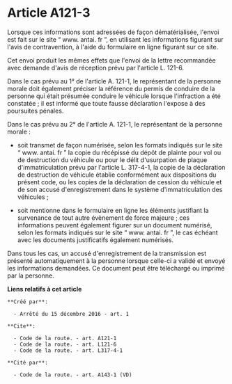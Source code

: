 # Article A121-3

Lorsque ces informations sont adressées de façon dématérialisée, l'envoi est fait sur le site “ www. antai. fr ”, en
utilisant les informations figurant sur l'avis de contravention, à l'aide du formulaire en ligne figurant sur ce site. 

Cet envoi produit les mêmes effets que l'envoi de la lettre recommandée avec demande d'avis de réception prévu par l'article
L. 121-6. 

Dans le cas prévu au 1° de l'article A. 121-1, le représentant de la personne morale doit également préciser la référence du
permis de conduire de la personne qui était présumée conduire le véhicule lorsque l'infraction a été constatée ; il est
informé que toute fausse déclaration l'expose à des poursuites pénales. 

Dans le cas prévu au 2° de l'article A. 121-1, le représentant de la personne morale :

- soit transmet de façon numérisée, selon les formats indiqués sur le site “ www. antai. fr ” la copie du récépissé du dépôt
de plainte pour vol ou de destruction du véhicule ou pour le délit d'usurpation de plaque d'immatriculation prévu par
l'article L. 317-4-1, la copie de la déclaration de destruction de véhicule établie conformément aux dispositions du présent
code, ou les copies de la déclaration de cession du véhicule et de son accusé d'enregistrement dans le système
d'immatriculation des véhicules ;

- soit mentionne dans le formulaire en ligne les éléments justifiant la survenance de tout autre évènement de force majeure ;
ces informations peuvent également figurer sur un document numérisé, selon les formats indiqués sur le site “ www. antai. fr
”, le cas échéant avec les documents justificatifs également numérisés. 

Dans tous les cas, un accusé d'enregistrement de la transmission est présenté automatiquement à la personne lorsque celle-ci
a validé et envoyé les informations demandées. Ce document peut être téléchargé ou imprimé par la personne.

**Liens relatifs à cet article**

	**Créé par**:

	  - Arrêté du 15 décembre 2016 - art. 1

	**Cite**:

	  - Code de la route. - art. A121-1
	  - Code de la route. - art. L121-6
	  - Code de la route. - art. L317-4-1

	**Cité par**:

	  - Code de la route. - art. A143-1 (VD)
